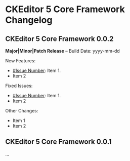 CKEditor 5 Core Framework Changelog
========================================

## CKEditor 5 Core Framework 0.0.2

**Major|Minor|Patch Release** – Build Date: yyyy-mm-dd

New Features:

* [#Issue Number](http://issue/url): Item 1.
* Item 2

Fixed Issues:

* [#Issue Number](http://issue/url): Item 1.
* Item 2

Other Changes:

* Item 1
* Item 2

## CKEditor 5 Core Framework 0.0.1

...
